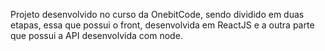 Projeto desenvolvido no curso da OnebitCode, sendo dividido em duas etapas, essa que possui o front, desenvolvida em ReactJS e a outra parte que possui a API desenvolvida com node.
